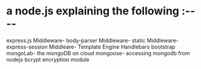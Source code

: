 # a node.js explaining the following :----
   express.js
   Middleware- body-parser
   Middleware- static
   Middleware- express-session
   Middleare-  Template Engine Handlebars
   bootstrap 
   mongoLab- the mongoDB on cloud
   mongoose- accessing mongodb from nodejs
   bcrypt encryption module



